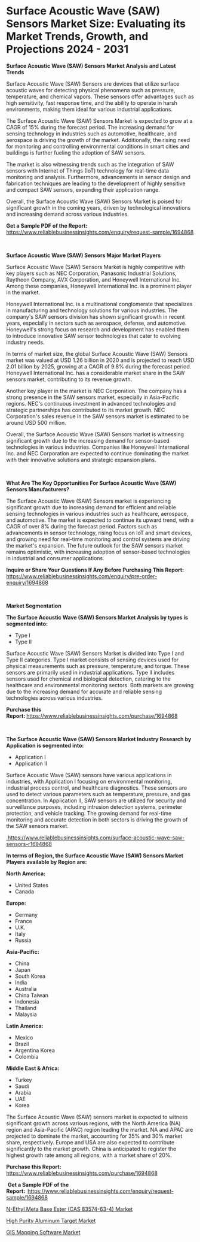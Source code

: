 <p><h1>Surface Acoustic Wave (SAW) Sensors Market Size: Evaluating its Market Trends, Growth, and Projections 2024 - 2031</h1></p><p><strong>Surface Acoustic Wave (SAW) Sensors Market Analysis and Latest Trends</strong></p>
<p><p>Surface Acoustic Wave (SAW) Sensors are devices that utilize surface acoustic waves for detecting physical phenomena such as pressure, temperature, and chemical vapors. These sensors offer advantages such as high sensitivity, fast response time, and the ability to operate in harsh environments, making them ideal for various industrial applications.</p><p>The Surface Acoustic Wave (SAW) Sensors Market is expected to grow at a CAGR of 15% during the forecast period. The increasing demand for sensing technology in industries such as automotive, healthcare, and aerospace is driving the growth of the market. Additionally, the rising need for monitoring and controlling environmental conditions in smart cities and buildings is further fueling the adoption of SAW sensors.</p><p>The market is also witnessing trends such as the integration of SAW sensors with Internet of Things (IoT) technology for real-time data monitoring and analysis. Furthermore, advancements in sensor design and fabrication techniques are leading to the development of highly sensitive and compact SAW sensors, expanding their application range.</p><p>Overall, the Surface Acoustic Wave (SAW) Sensors Market is poised for significant growth in the coming years, driven by technological innovations and increasing demand across various industries.</p></p>
<p><strong>Get a Sample PDF of the Report:&nbsp;</strong> <a href="https://www.reliablebusinessinsights.com/enquiry/request-sample/1694868">https://www.reliablebusinessinsights.com/enquiry/request-sample/1694868</a></p>
<p>&nbsp;</p>
<p><strong>Surface Acoustic Wave (SAW) Sensors Major Market Players</strong></p>
<p><p>Surface Acoustic Wave (SAW) Sensors Market is highly competitive with key players such as NEC Corporation, Panasonic Industrial Solutions, Raytheon Company, AVX Corporation, and Honeywell International Inc. Among these companies, Honeywell International Inc. is a prominent player in the market.</p><p>Honeywell International Inc. is a multinational conglomerate that specializes in manufacturing and technology solutions for various industries. The company's SAW sensors division has shown significant growth in recent years, especially in sectors such as aerospace, defense, and automotive. Honeywell's strong focus on research and development has enabled them to introduce innovative SAW sensor technologies that cater to evolving industry needs.</p><p>In terms of market size, the global Surface Acoustic Wave (SAW) Sensors market was valued at USD 1.26 billion in 2020 and is projected to reach USD 2.01 billion by 2025, growing at a CAGR of 9.8% during the forecast period. Honeywell International Inc. has a considerable market share in the SAW sensors market, contributing to its revenue growth.</p><p>Another key player in the market is NEC Corporation. The company has a strong presence in the SAW sensors market, especially in Asia-Pacific regions. NEC's continuous investment in advanced technologies and strategic partnerships has contributed to its market growth. NEC Corporation's sales revenue in the SAW sensors market is estimated to be around USD 500 million.</p><p>Overall, the Surface Acoustic Wave (SAW) Sensors market is witnessing significant growth due to the increasing demand for sensor-based technologies in various industries. Companies like Honeywell International Inc. and NEC Corporation are expected to continue dominating the market with their innovative solutions and strategic expansion plans.</p></p>
<p>&nbsp;</p>
<p><strong>What Are The Key Opportunities For Surface Acoustic Wave (SAW) Sensors Manufacturers?</strong></p>
<p><p>The Surface Acoustic Wave (SAW) Sensors market is experiencing significant growth due to increasing demand for efficient and reliable sensing technologies in various industries such as healthcare, aerospace, and automotive. The market is expected to continue its upward trend, with a CAGR of over 8% during the forecast period. Factors such as advancements in sensor technology, rising focus on IoT and smart devices, and growing need for real-time monitoring and control systems are driving the market's expansion. The future outlook for the SAW sensors market remains optimistic, with increasing adoption of sensor-based technologies in industrial and consumer applications.</p></p>
<p><strong>Inquire or Share Your Questions If Any Before Purchasing This Report:</strong> <a href="https://www.reliablebusinessinsights.com/enquiry/pre-order-enquiry/1694868">https://www.reliablebusinessinsights.com/enquiry/pre-order-enquiry/1694868</a></p>
<p>&nbsp;</p>
<p><strong>Market Segmentation</strong></p>
<p><strong>The Surface Acoustic Wave (SAW) Sensors Market Analysis by types is segmented into:</strong></p>
<p><ul><li>Type I</li><li>Type II</li></ul></p>
<p><p>Surface Acoustic Wave (SAW) Sensors Market is divided into Type I and Type II categories. Type I market consists of sensing devices used for physical measurements such as pressure, temperature, and torque. These sensors are primarily used in industrial applications. Type II includes sensors used for chemical and biological detection, catering to the healthcare and environmental monitoring sectors. Both markets are growing due to the increasing demand for accurate and reliable sensing technologies across various industries.</p></p>
<p><strong>Purchase this Report:&nbsp;</strong><a href="https://www.reliablebusinessinsights.com/purchase/1694868">https://www.reliablebusinessinsights.com/purchase/1694868</a></p>
<p>&nbsp;</p>
<p><strong>The Surface Acoustic Wave (SAW) Sensors Market Industry Research by Application is segmented into:</strong></p>
<p><ul><li>Application I</li><li>Application II</li></ul></p>
<p><p>Surface Acoustic Wave (SAW) sensors have various applications in industries, with Application I focusing on environmental monitoring, industrial process control, and healthcare diagnostics. These sensors are used to detect various parameters such as temperature, pressure, and gas concentration. In Application II, SAW sensors are utilized for security and surveillance purposes, including intrusion detection systems, perimeter protection, and vehicle tracking. The growing demand for real-time monitoring and accurate detection in both sectors is driving the growth of the SAW sensors market.</p></p>
<p><a href="https://www.reliablebusinessinsights.com/surface-acoustic-wave-saw-sensors-r1694868">&nbsp;https://www.reliablebusinessinsights.com/surface-acoustic-wave-saw-sensors-r1694868</a></p>
<p><strong>In terms of Region, the Surface Acoustic Wave (SAW) Sensors Market Players available by Region are:</strong></p>
<p>
    <p> <strong> North America: </strong>
        <ul>
            <li>United States</li>
            <li>Canada</li>
        </ul>
        </p> 
    <p> <strong> Europe: </strong>
        <ul>
            <li>Germany</li>
            <li>France</li>
            <li>U.K.</li>
            <li>Italy</li>
            <li>Russia</li>
        </ul>
        </p> 
    <p> <strong> Asia-Pacific: </strong>
        <ul>
            <li>China</li>
            <li>Japan</li>
            <li>South Korea</li>
            <li>India</li>
            <li>Australia</li>
            <li>China Taiwan</li>
            <li>Indonesia</li>
            <li>Thailand</li>
            <li>Malaysia</li>
        </ul>
        </p> 
    <p> <strong> Latin America: </strong>
        <ul>
            <li>Mexico</li>
            <li>Brazil</li>
            <li>Argentina Korea</li>
            <li>Colombia</li>
        </ul>
        </p> 
    <p> <strong> Middle East & Africa: </strong>
        <ul>
            <li>Turkey</li>
            <li>Saudi</li>
            <li>Arabia</li>
            <li>UAE</li>
            <li>Korea</li>
        </ul>
    </p>
    </p>
<p><p>The Surface Acoustic Wave (SAW) sensors market is expected to witness significant growth across various regions, with the North America (NA) region and Asia-Pacific (APAC) region leading the market. NA and APAC are projected to dominate the market, accounting for 35% and 30% market share, respectively. Europe and USA are also expected to contribute significantly to the market growth. China is anticipated to register the highest growth rate among all regions, with a market share of 20%.</p></p>
<p><strong>Purchase this Report: </strong><a href="https://www.reliablebusinessinsights.com/purchase/1694868">https://www.reliablebusinessinsights.com/purchase/1694868</a></p>
<p>&nbsp;<strong>Get a Sample PDF of the Report:&nbsp;&nbsp;</strong><a href="https://www.reliablebusinessinsights.com/enquiry/request-sample/1694868">https://www.reliablebusinessinsights.com/enquiry/request-sample/1694868</a></p>
<p><strong></strong></p>
<p><p><a href="https://github.com/ruddyyedelwadw/Market-Research-Report-List-3/blob/main/n-ethyl-meta-base-ester-cas-83574-63-4-market.md">N-Ethyl Meta Base Ester (CAS 83574-63-4) Market</a></p><p><a href="https://medium.com/@richard_ellings/high-purity-aluminum-target-market-outlook-and-forecast-from-2024-to-2031-4c559cf28524">High Purity Aluminum Target Market</a></p><p><a href="https://medium.com/@tankuser238_5568/gis-mapping-software-market-share-market-analysis-growth-trends-forecasts-for-period-from-ccbf39069f75">GIS Mapping Software Market</a></p></p>